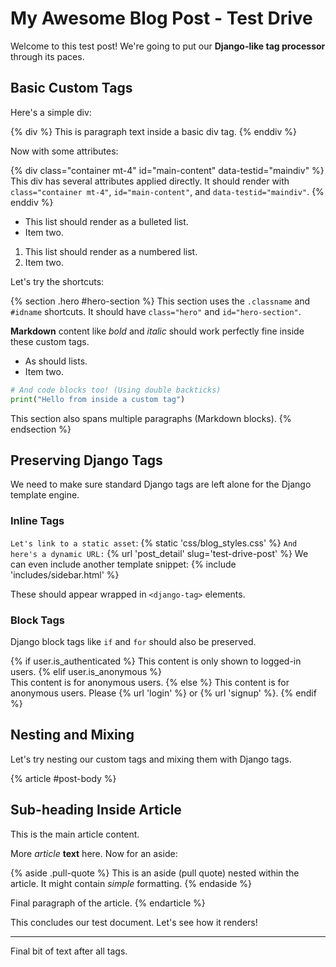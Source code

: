 # My Awesome Blog Post - Test Drive

Welcome to this test post! We're going to put our **Django-like tag processor** through its paces.

## Basic Custom Tags

Here's a simple div:

{% div %}
This is paragraph text inside a basic div tag.
{% enddiv %}

Now with some attributes:

{% div class="container mt-4" id="main-content" data-testid="maindiv" %}
This div has several attributes applied directly. It should render with `class="container mt-4"`, `id="main-content"`, and `data-testid="maindiv"`.
{% enddiv %}

- This list should render as a bulleted list.
- Item two.

1. This list should render as a numbered list.
2. Item two.

Let's try the shortcuts:

{% section .hero #hero-section %}
This section uses the `.classname` and `#idname` shortcuts.
It should have `class="hero"` and `id="hero-section"`.

**Markdown** content like *bold* and _italic_ should work perfectly fine inside these custom tags.

- As should lists.
- Item two.

```python
# And code blocks too! (Using double backticks)
print("Hello from inside a custom tag")
```

This section also spans multiple paragraphs (Markdown blocks).
{% endsection %}

## Preserving Django Tags

We need to make sure standard Django tags are left alone for the Django template engine.

### Inline Tags

`Let's link to a static asset`: {% static 'css/blog_styles.css' %}
`And here's a dynamic URL:` {% url 'post_detail' slug='test-drive-post' %}
We can even include another template snippet: {% include 'includes/sidebar.html' %}

These should appear wrapped in `<django-tag>` elements.

### Block Tags

Django block tags like `if` and `for` should also be preserved.

{% if user.is_authenticated %}
This content is only shown to logged-in users.
{% elif user.is_anonymous %}  
This content is for anonymous users.
{% else %}
This content is for anonymous users. Please {% url 'login' %} or {% url 'signup' %}.
{% endif %}


## Nesting and Mixing

Let's try nesting our custom tags and mixing them with Django tags.

{% article #post-body %}
  ## Sub-heading Inside Article

  This is the main article content.

  More *article* **text** here. Now for an aside:

  {% aside .pull-quote %}
    This is an aside (pull quote) nested within the article.
    It might contain *simple* formatting.
  {% endaside %}

  Final paragraph of the article.
{% endarticle %}


This concludes our test document. Let's see how it renders!

---

Final bit of text after all tags.